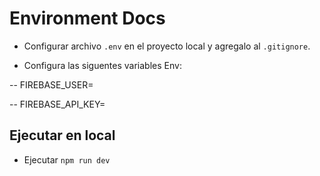 # Environment Docs

- Configurar archivo `.env` en el proyecto local y agregalo al `.gitignore`.

- Configura las siguentes variables Env:

-- FIREBASE_USER=

-- FIREBASE_API_KEY=

## Ejecutar en local
- Ejecutar `npm run dev`